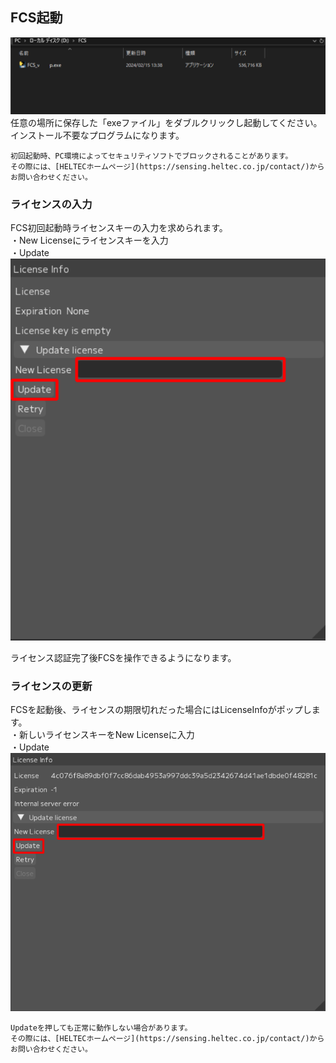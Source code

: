 

## FCS起動

![](images/003_downloaded.png)
任意の場所に保存した「exeファイル」をダブルクリックし起動してください。  
インストール不要なプログラムになります。


```{note}
初回起動時、PC環境によってセキュリティソフトでブロックされることがあります。  
その際には、[HELTECホームページ](https://sensing.heltec.co.jp/contact/)からお問い合わせください。
```

### ライセンスの入力

FCS初回起動時ライセンスキーの入力を求められます。  
・New Licenseにライセンスキーを入力  
・Update  
![](images/L001.png)  

ライセンス認証完了後FCSを操作できるようになります。


### ライセンスの更新

FCSを起動後、ライセンスの期限切れだった場合にはLicenseInfoがポップします。  
・新しいライセンスキーをNew Licenseに入力  
・Update
![](images/L002.png)

```{note}
Updateを押しても正常に動作しない場合があります。   
その際には、[HELTECホームページ](https://sensing.heltec.co.jp/contact/)からお問い合わせください。
```
